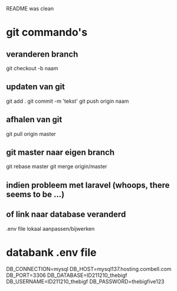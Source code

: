 README was clean

# git commando's 
## veranderen branch
git checkout -b naam

## updaten van git
git add .
git commit -m 'tekst'
git push origin naam

## afhalen van git
git pull origin master

## git master naar eigen branch
git rebase master
git merge origin/master

## indien probleem met laravel (whoops, there seems to be ...)
## of link naar database veranderd
.env file lokaal aanpassen/bijwerken

# databank .env file
DB_CONNECTION=mysql
DB_HOST=mysql137.hosting.combell.com
DB_PORT=3306
DB_DATABASE=ID211210_thebigf
DB_USERNAME=ID211210_thebigf
DB_PASSWORD=thebigfive123